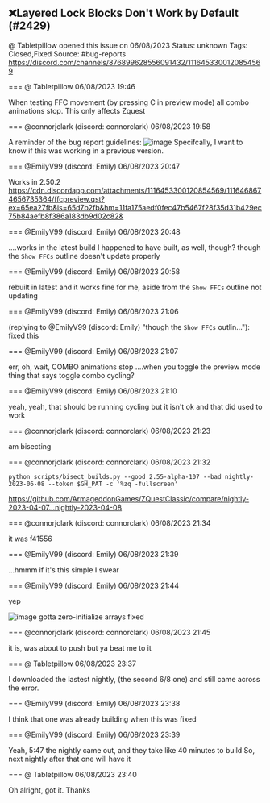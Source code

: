 ## ❌Layered Lock Blocks Don't Work by Default (#2429)
@ Tabletpillow opened this issue on 06/08/2023
Status: unknown
Tags: Closed,Fixed
Source: #bug-reports https://discord.com/channels/876899628556091432/1116453300120854569


=== @ Tabletpillow 06/08/2023 19:46

When testing FFC movement (by pressing C in preview mode) all combo animations stop.
This only affects Zquest

=== @connorjclark (discord: connorclark) 06/08/2023 19:58

A reminder of the bug report guidelines:
![image](https://cdn.discordapp.com/attachments/1116453300120854569/1116456236343373916/image.png?ex=65ea1c65&is=65d7a765&hm=9e711de5c70ad83a0e3d4eb4e2fb4ad21f87fb48b290286bd6938697ca9ff43b&)
Specifcally, I want  to know if this was working in a previous version.

=== @EmilyV99 (discord: Emily) 06/08/2023 20:47

Works in 2.50.2
https://cdn.discordapp.com/attachments/1116453300120854569/1116468674656735364/ffcpreview.qst?ex=65ea27fb&is=65d7b2fb&hm=11fa175aedf0fec47b5467f28f35d31b429ec75b84aefb8f386a183db9d02c82&

=== @EmilyV99 (discord: Emily) 06/08/2023 20:48

....works in the latest build I happened to have built, as well, though?
though the `Show FFCs` outline doesn't update properly

=== @EmilyV99 (discord: Emily) 06/08/2023 20:58

rebuilt in latest and it works fine for me, aside from the `Show FFCs` outline not updating

=== @EmilyV99 (discord: Emily) 06/08/2023 21:06

(replying to @EmilyV99 (discord: Emily) "though the `Show FFCs` outlin…"): fixed this

=== @EmilyV99 (discord: Emily) 06/08/2023 21:07

err, oh, wait, COMBO animations stop
....when you toggle the preview mode thing that says toggle combo cycling?

=== @EmilyV99 (discord: Emily) 06/08/2023 21:10

yeah, yeah, that should be running cycling but it isn't ok
and that did used to work

=== @connorjclark (discord: connorclark) 06/08/2023 21:23

am bisecting

=== @connorjclark (discord: connorclark) 06/08/2023 21:32

`python scripts/bisect_builds.py --good 2.55-alpha-107 --bad nightly-2023-06-08 --token $GH_PAT -c '%zq -fullscreen'`

https://github.com/ArmageddonGames/ZQuestClassic/compare/nightly-2023-04-07...nightly-2023-04-08

=== @connorjclark (discord: connorclark) 06/08/2023 21:34

it was f41556

=== @EmilyV99 (discord: Emily) 06/08/2023 21:39

...hmmm
if it's this simple I swear

=== @EmilyV99 (discord: Emily) 06/08/2023 21:44

yep

![image](https://cdn.discordapp.com/attachments/1116453300120854569/1116482795649372251/image.png?ex=65ea3521&is=65d7c021&hm=583f8ec45a17139fae6059a9517216fe2e43a653a139a0a939445d5d9e30456c&)
gotta zero-initialize arrays
fixed

=== @connorjclark (discord: connorclark) 06/08/2023 21:45

it is, was about to push but ya beat me to it

=== @ Tabletpillow 06/08/2023 23:37

I downloaded the lastest nightly, (the second 6/8 one) and still came across the error.

=== @EmilyV99 (discord: Emily) 06/08/2023 23:38

I think that one was already building when this was fixed

=== @EmilyV99 (discord: Emily) 06/08/2023 23:39

Yeah, 5:47 the nightly came out, and they take like 40 minutes to build
So, next nightly after that one will have it

=== @ Tabletpillow 06/08/2023 23:40

Oh alright, got it. Thanks
